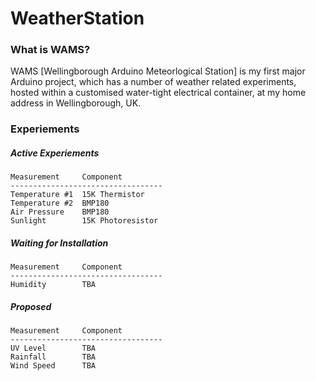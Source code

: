 # WeatherStation

### What is WAMS?
WAMS [Wellingborough Arduino Meteorlogical Station] is my first major Arduino project, which has a number of weather related experiments, hosted within a customised water-tight electrical container, at my home address in Wellingborough, UK.

### Experiements

##### Active Experiements

    Measurement     Component
    ----------------------------------
    Temperature #1  15K Thermistor
    Temperature #2  BMP180
    Air Pressure    BMP180
    Sunlight        15K Photoresistor

##### Waiting for Installation

    Measurement     Component
    ----------------------------------
    Humidity        TBA

##### Proposed

    Measurement     Component
    ----------------------------------
    UV Level        TBA
    Rainfall        TBA
    Wind Speed      TBA


